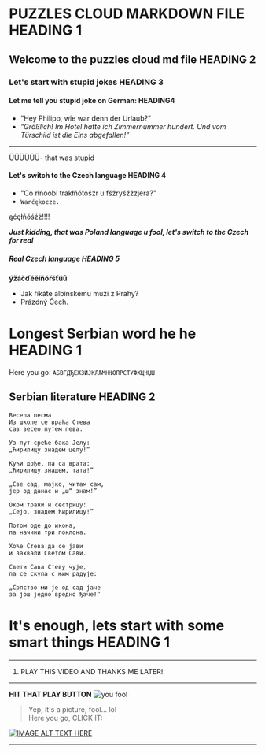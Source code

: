 # PUZZLES CLOUD MARKDOWN FILE HEADING 1
## Welcome to the puzzles cloud md file HEADING 2
### Let's start with stupid jokes HEADING 3
#### **Let me tell you stupid joke on German:  HEADING4**

* ”Hey Philipp, wie war denn der Urlaub?”
* _”Gräßlich! Im Hotel hatte ich Zimmernummer hundert. Und vom Türschild ist die Eins abgefallen!”_
* * * 
ÜÜÜÜÜÜ- that was stupid

#### Let's switch to the Czech language HEADING 4

* "Co rłńóobi trakłńótośźr u fśźryśźżzjera?"
* `Warćękocze.`

ąćęłńóśźż!!!!

**_Just kidding, that was Poland language u fool, let's switch to the Czech for real_**

##### Real Czech language HEADING 5
[comment]: <> (This is a comment, it will not be wisible to the other people - I think, so in case of that, Czech people are stupid, look at their special letters bellow...)
**ýžáčďéěíňóřšťúů**

- Jak říkáte albínskému muži z Prahy?
- Prázdný Čech.

# Longest Serbian word he he HEADING 1

Here you go: `АБВГДЂЕЖЗИЈКЛЉМНЊОПРСТУФХЦЧЏШ`

## Serbian literature HEADING 2
```
Весела песма
Из школе се враћа Стева
сав весео путем пева.

Уз пут среће бака Јелу:
„Ћирилицу знадем целу!”

Кући дође, па са врата:
„Ћирилицу знадем, тата!”

„Све сад, мајко, читам сам,
јер од данас и „ш“ знам!”

Оком тражи и сестрицу:
„Сејо, знадем ћирилицу!”

Потом оде до икона,
па начини три поклона.

Хоће Стева да се јави
и захвали Светом Сави.

Свети Сава Стеву чује,
па се скупа с њим радује:

„Српство ми је од сад јаче
за још једно вредно ђаче!”
```

# It's enough, lets start with some smart things HEADING 1
***
1. PLAY THIS VIDEO AND THANKS ME LATER!
---
**HIT THAT PLAY BUTTON**
![you fool](https://i.ytimg.com/vi/VMz03v4dxz4/maxresdefault.jpg)

> Yep, it's a picture, fool... lol\
> Here you go, CLICK IT:



[![IMAGE ALT TEXT HERE](http://img.youtube.com/vi/YOUTUBE_VIDEO_ID_HERE/0.jpg)](https://media.tenor.com/images/d92add9928fcfe998db445324734b449/tenor.gif)

 ---
